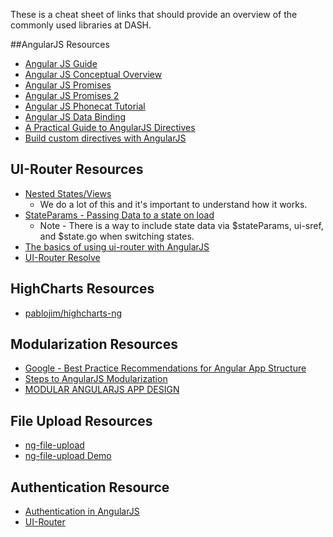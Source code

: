 These is a cheat sheet of links that should provide an overview of the commonly used libraries at DASH.

##AngularJS Resources
* [Angular JS Guide](https://docs.angularjs.org/guide)
* [Angular JS Conceptual Overview](https://docs.angularjs.org/guide/concepts)
* [Angular JS Promises](http://andyshora.com/promises-angularjs-explained-as-cartoon.html)
* [Angular JS Promises 2](http://www.dwmkerr.com/promises-in-angularjs-the-definitive-guide/)
* [Angular JS Phonecat Tutorial](https://docs.angularjs.org/tutorial)
* [Angular JS Data Binding](https://docs.angularjs.org/guide/databinding)
* [A Practical Guide to AngularJS Directives](http://www.sitepoint.com/practical-guide-angularjs-directives/)
* [Build custom directives with AngularJS](http://www.ng-newsletter.com/posts/directives.html)

## UI-Router Resources
* [Nested States/Views](https://github.com/angular-ui/ui-router/wiki/Nested-States-%26-Nested-Views)
    * We do a lot of this and it's important to understand how it works.
* [StateParams - Passing Data to a state on load](https://github.com/angular-ui/ui-router/wiki/URL-Routing#stateparams-service)
    * Note - There is a way to include state data via $stateParams, ui-sref, and $state.go when switching states.
* [The basics of using ui-router with AngularJS](http://joelhooks.com/blog/2013/07/22/the-basics-of-using-ui-router-with-angularjs/)
* [UI-Router Resolve]()

## HighCharts Resources
* [pablojim/highcharts-ng](https://github.com/pablojim/highcharts-ng)

## Modularization Resources
* [Google - Best Practice Recommendations for Angular App Structure](https://docs.google.com/document/d/1XXMvReO8-Awi1EZXAXS4PzDzdNvV6pGcuaF4Q9821Es/mobilebasic?pli=1)
* [Steps to AngularJS Modularization](https://blog.safaribooksonline.com/2014/03/27/13-step-guide-angularjs-modularization/)
* [MODULAR ANGULARJS APP DESIGN](http://clintberry.com/2013/modular-angularjs-application-design/)

## File Upload Resources
* [ng-file-upload](https://github.com/danialfarid/ng-file-upload)
* [ng-file-upload Demo](https://angular-file-upload.appspot.com/)

## Authentication Resource
* [Authentication in AngularJS](https://medium.com/@mattlanham/authentication-with-angularjs-4e927af3a15f)
* [UI-Router](http://www.frederiknakstad.com/2014/02/09/ui-router-in-angular-client-side-auth/)
